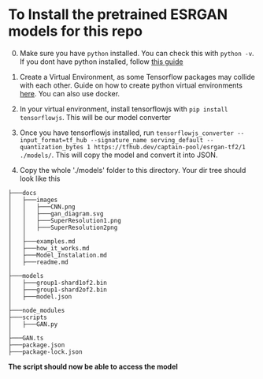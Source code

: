 # To Install the pretrained ESRGAN models for this repo
0) Make sure you have `python` installed. You can check this with `python -v`. If you dont have python installed, follow [this guide](https://datatofish.com/install-python/)

1) Create a Virtual Environment, as some Tensorflow packages may collide with each other. Guide on how to create python virtual environments [here](https://docs.python.org/3/library/venv.html). You can also use docker.

2) In your virtual environment, install tensorflowjs with `pip install tensorflowjs`. This will be our model converter

3) Once you have tensorflowjs installed, run `tensorflowjs_converter --input_format=tf_hub --signature_name serving_default --quantization_bytes 1 https://tfhub.dev/captain-pool/esrgan-tf2/1 ./models/`. This will copy the model and convert it into JSON. 

4) Copy the whole './models' folder to this directory. Your dir tree should look like this
```
├───docs
│   ├───images
│   │   ├───CNN.png
│   │   ├───gan_diagram.svg
│   │   ├───SuperResolution1.png
│   │   ├───SuperResolution2png
│   │
│   ├───examples.md
│   ├───how_it_works.md
│   ├───Model_Instalation.md
│   ├───readme.md
│
├───models
│   ├───group1-shard1of2.bin
│   ├───group1-shard2of2.bin
│   ├───model.json
│
├───node_modules
├───scripts
│   ├───GAN.py
│
├───GAN.ts
├───package.json
├───package-lock.json
```

**The script should now be able to access the model**